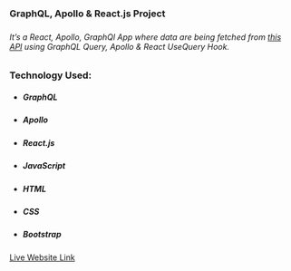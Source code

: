 <h3>GraphQL, Apollo & React.js Project<h3>

<h6>It’s a React, Apollo, GraphQl App where data are being fetched from <a target="_blank" href="https://graphqlzero.almansi.me/api">this API</a> using GraphQL Query, Apollo & React UseQuery Hook.</h6>

<h3>Technology Used:</h3>
<ul>
    <li>
        <h5>GraphQL</h5>
    </li>
    <li>
        <h5>Apollo</h5>
    </li>
    <li>
        <h5>React.js</h5>
    </li>
    <li>
        <h5>JavaScript</h5>
    </li>
    <li>
        <h5>HTML</h5>
    </li>
    <li>
        <h5>CSS</h5>
    </li>
    <li>
        <h5>Bootstrap</h5>
    </li>
    
    
</ul>
<a target="_blank" href="https://masrursakib-apollo-graphql-app.netlify.app/">Live Website Link</a>
